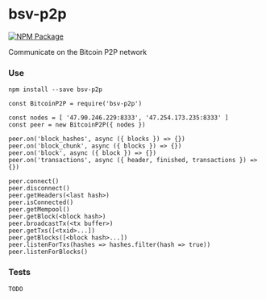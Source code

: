 # bsv-p2p

[![NPM Package](https://img.shields.io/npm/v/bsv-p2p.svg?style=flat-square)](https://www.npmjs.org/package/bsv-p2p)

Communicate on the Bitcoin P2P network

### Use

`npm install --save bsv-p2p`

```
const BitcoinP2P = require('bsv-p2p')

const nodes = [ '47.90.246.229:8333', '47.254.173.235:8333' ]
const peer = new BitcoinP2P({ nodes })

peer.on('block_hashes', async ({ blocks }) => {})
peer.on('block_chunk', async ({ blocks }) => {})
peer.on('block', async ({ block }) => {})
peer.on('transactions', async ({ header, finished, transactions }) => {})

peer.connect()
peer.disconnect()
peer.getHeaders(<last hash>)
peer.isConnected()
peer.getMempool()
peer.getBlock(<block hash>)
peer.broadcastTx(<tx buffer>)
peer.getTxs([<txid>...])
peer.getBlocks([<block hash>...])
peer.listenForTxs(hashes => hashes.filter(hash => true))
peer.listenForBlocks()
```

### Tests

`TODO`
